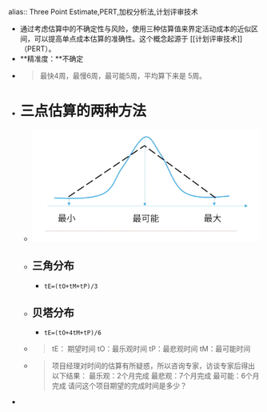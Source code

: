 alias:: Three Point Estimate,PERT,加权分析法,计划评审技术

- 通过考虑估算中的不确定性与风险，使用三种估算值来界定活动成本的近似区间，可以提高单点成本估算的准确性。这个概念起源于 [[计划评审技术]]（PERT）。
- **精准度：**不确定
- > 最快4周，最慢6周，最可能5周，平均算下来是 5周。
- # 三点估算的两种方法
	- ![image.png](../assets/image_1747753054931_0.png)
	- ## 三角分布
		- ```calc
		  tE=(tO+tM+tP)/3
		  ```
	- ## 贝塔分布
		- ```calc
		  tE=(tO+4tM+tP)/6
		  ```
	- > tE： 期望时间
	  tO：最乐观时间
	  tP：最悲观时间
	  tM：最可能时间
	- > 项目经理对时间的估算有所疑惑，所以咨询专家，访谈专家后得出以下结果：
	  最乐观：2个月完成
	  最悲观：7个月完成
	  最可能：6个月完成
	  请问这个项目期望的完成时间是多少？
-